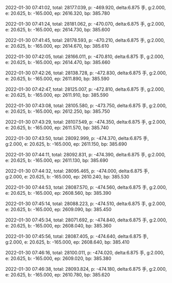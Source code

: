 2022-01-30 07:41:02, total: 28177.039, p: -469.920, delta:6.875 手, g:2.000, e: 20.625, b: -165.000, ep: 2616.320, bp: 385.780

2022-01-30 07:41:24, total: 28181.062, p: -470.070, delta:6.875 手, g:2.000, e: 20.625, b: -165.000, ep: 2614.730, bp: 385.600

2022-01-30 07:41:45, total: 28178.593, p: -470.210, delta:6.875 手, g:2.000, e: 20.625, b: -165.000, ep: 2614.670, bp: 385.610

2022-01-30 07:42:05, total: 28166.011, p: -470.810, delta:6.875 手, g:2.000, e: 20.625, b: -165.000, ep: 2614.470, bp: 385.660

2022-01-30 07:42:26, total: 28138.728, p: -472.830, delta:6.875 手, g:2.000, e: 20.625, b: -165.000, ep: 2611.890, bp: 385.590

2022-01-30 07:42:47, total: 28125.007, p: -472.810, delta:6.875 手, g:2.000, e: 20.625, b: -165.000, ep: 2611.910, bp: 385.590

2022-01-30 07:43:08, total: 28105.580, p: -473.750, delta:6.875 手, g:2.000, e: 20.625, b: -165.000, ep: 2612.250, bp: 385.750

2022-01-30 07:43:29, total: 28107.549, p: -474.350, delta:6.875 手, g:2.000, e: 20.625, b: -165.000, ep: 2611.570, bp: 385.740

2022-01-30 07:43:50, total: 28092.999, p: -474.370, delta:6.875 手, g:2.000, e: 20.625, b: -165.000, ep: 2611.150, bp: 385.690

2022-01-30 07:44:11, total: 28092.831, p: -474.390, delta:6.875 手, g:2.000, e: 20.625, b: -165.000, ep: 2611.130, bp: 385.690

2022-01-30 07:44:32, total: 28095.465, p: -474.000, delta:6.875 手, g:2.000, e: 20.625, b: -165.000, ep: 2610.240, bp: 385.530

2022-01-30 07:44:53, total: 28087.570, p: -474.560, delta:6.875 手, g:2.000, e: 20.625, b: -165.000, ep: 2608.560, bp: 385.390

2022-01-30 07:45:14, total: 28088.223, p: -474.510, delta:6.875 手, g:2.000, e: 20.625, b: -165.000, ep: 2609.090, bp: 385.450

2022-01-30 07:45:34, total: 28071.692, p: -474.840, delta:6.875 手, g:2.000, e: 20.625, b: -165.000, ep: 2608.040, bp: 385.360

2022-01-30 07:45:56, total: 28087.405, p: -474.640, delta:6.875 手, g:2.000, e: 20.625, b: -165.000, ep: 2608.640, bp: 385.410

2022-01-30 07:46:16, total: 28100.011, p: -474.020, delta:6.875 手, g:2.000, e: 20.625, b: -165.000, ep: 2609.020, bp: 385.380

2022-01-30 07:46:38, total: 28093.824, p: -474.180, delta:6.875 手, g:2.000, e: 20.625, b: -165.000, ep: 2610.780, bp: 385.620
